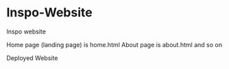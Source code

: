 # Inspo-Website
Inspo website

Home page (landing page) is home.html
About page is about.html
and so on

Deployed Website
